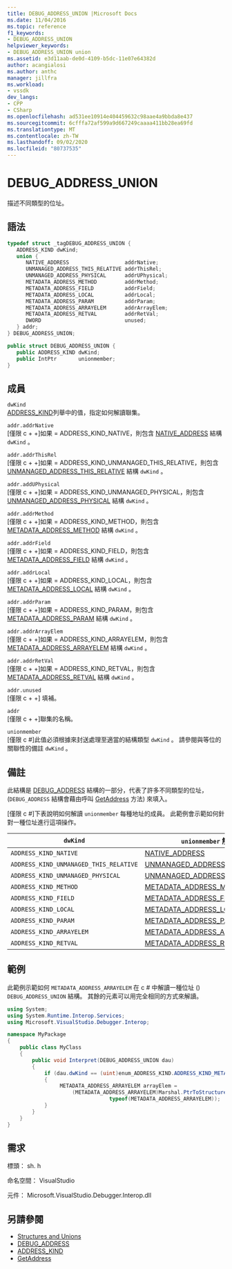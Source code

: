 ```yaml
---
title: DEBUG_ADDRESS_UNION |Microsoft Docs
ms.date: 11/04/2016
ms.topic: reference
f1_keywords:
- DEBUG_ADDRESS_UNION
helpviewer_keywords:
- DEBUG_ADDRESS_UNION union
ms.assetid: e3d11aab-de0d-4109-b5dc-11e07e64382d
author: acangialosi
ms.author: anthc
manager: jillfra
ms.workload:
- vssdk
dev_langs:
- CPP
- CSharp
ms.openlocfilehash: ad531ee10914e404459632c98aae4a9bbda8e437
ms.sourcegitcommit: 6cfffa72af599a9d667249caaaa411bb28ea69fd
ms.translationtype: MT
ms.contentlocale: zh-TW
ms.lasthandoff: 09/02/2020
ms.locfileid: "80737535"
---
```

# <a name="debug_address_union"></a>DEBUG_ADDRESS_UNION
描述不同類型的位址。

## <a name="syntax"></a>語法

```cpp
typedef struct _tagDEBUG_ADDRESS_UNION {
   ADDRESS_KIND dwKind;
   union {
      NATIVE_ADDRESS                  addrNative;
      UNMANAGED_ADDRESS_THIS_RELATIVE addrThisRel;
      UNMANAGED_ADDRESS_PHYSICAL      addrUPhysical;
      METADATA_ADDRESS_METHOD         addrMethod;
      METADATA_ADDRESS_FIELD          addrField;
      METADATA_ADDRESS_LOCAL          addrLocal;
      METADATA_ADDRESS_PARAM          addrParam;
      METADATA_ADDRESS_ARRAYELEM      addrArrayElem;
      METADATA_ADDRESS_RETVAL         addrRetVal;
      DWORD                           unused;
   } addr;
} DEBUG_ADDRESS_UNION;
```

```csharp
public struct DEBUG_ADDRESS_UNION {
   public ADDRESS_KIND dwKind;
   public IntPtr       unionmember;
}
```

## <a name="members"></a>成員
`dwKind`\
[ADDRESS_KIND](../../../extensibility/debugger/reference/address-kind.md)列舉中的值，指定如何解讀聯集。

`addr.addrNative`\
[僅限 c + +]如果 = ADDRESS_KIND_NATIVE，則包含 [NATIVE_ADDRESS](../../../extensibility/debugger/reference/native-address.md) 結構 `dwKind` 。

`addr.addrThisRel`\
[僅限 c + +]如果 = ADDRESS_KIND_UNMANAGED_THIS_RELATIVE，則包含[UNMANAGED_ADDRESS_THIS_RELATIVE](../../../extensibility/debugger/reference/unmanaged-address-this-relative.md) 結構 `dwKind` 。

`addr.addUPhysical`\
[僅限 c + +]如果 = ADDRESS_KIND_UNMANAGED_PHYSICAL，則包含[UNMANAGED_ADDRESS_PHYSICAL](../../../extensibility/debugger/reference/unmanaged-address-physical.md) 結構 `dwKind` 。

`addr.addrMethod`\
[僅限 c + +]如果 = ADDRESS_KIND_METHOD，則包含[METADATA_ADDRESS_METHOD](../../../extensibility/debugger/reference/metadata-address-method.md) 結構 `dwKind` 。

`addr.addrField`\
[僅限 c + +]如果 = ADDRESS_KIND_FIELD，則包含[METADATA_ADDRESS_FIELD](../../../extensibility/debugger/reference/metadata-address-field.md) 結構 `dwKind` 。

`addr.addrLocal`\
[僅限 c + +]如果 = ADDRESS_KIND_LOCAL，則包含[METADATA_ADDRESS_LOCAL](../../../extensibility/debugger/reference/metadata-address-local.md) 結構 `dwKind` 。

`addr.addrParam`\
[僅限 c + +]如果 = ADDRESS_KIND_PARAM，則包含[METADATA_ADDRESS_PARAM](../../../extensibility/debugger/reference/metadata-address-param.md) 結構 `dwKind` 。

`addr.addrArrayElem`\
[僅限 c + +]如果 = ADDRESS_KIND_ARRAYELEM，則包含[METADATA_ADDRESS_ARRAYELEM](../../../extensibility/debugger/reference/metadata-address-arrayelem.md) 結構 `dwKind` 。

`addr.addrRetVal`\
[僅限 c + +]如果 = ADDRESS_KIND_RETVAL，則包含[METADATA_ADDRESS_RETVAL](../../../extensibility/debugger/reference/metadata-address-retval.md) 結構 `dwKind` 。

`addr.unused`\
[僅限 c + +] 填補。

`addr`\
[僅限 c + +]聯集的名稱。

`unionmember`\
[僅限 c #]此值必須根據來封送處理至適當的結構類型 `dwKind` 。 請參閱與等位的關聯性的備註 `dwKind` 。

## <a name="remarks"></a>備註
此結構是 [DEBUG_ADDRESS](../../../extensibility/debugger/reference/debug-address.md) 結構的一部分，代表了許多不同類型的位址， (`DEBUG_ADDRESS` 結構會藉由呼叫 [GetAddress](../../../extensibility/debugger/reference/idebugaddress-getaddress.md) 方法) 來填入。

 [僅限 c #]下表說明如何解讀 `unionmember` 每種地址的成員。 此範例會示範如何針對一種位址進行這項操作。

|`dwKind`|`unionmember` 解釋為|
|--------------|----------------------------------|
|`ADDRESS_KIND_NATIVE`|[NATIVE_ADDRESS](../../../extensibility/debugger/reference/native-address.md)|
|`ADDRESS_KIND_UNMANAGED_THIS_RELATIVE`|[UNMANAGED_ADDRESS_THIS_RELATIVE](../../../extensibility/debugger/reference/unmanaged-address-this-relative.md)|
|`ADDRESS_KIND_UNMANAGED_PHYSICAL`|[UNMANAGED_ADDRESS_PHYSICAL](../../../extensibility/debugger/reference/unmanaged-address-physical.md)|
|`ADDRESS_KIND_METHOD`|[METADATA_ADDRESS_METHOD](../../../extensibility/debugger/reference/metadata-address-method.md)|
|`ADDRESS_KIND_FIELD`|[METADATA_ADDRESS_FIELD](../../../extensibility/debugger/reference/metadata-address-field.md)|
|`ADDRESS_KIND_LOCAL`|[METADATA_ADDRESS_LOCAL](../../../extensibility/debugger/reference/metadata-address-local.md)|
|`ADDRESS_KIND_PARAM`|[METADATA_ADDRESS_PARAM](../../../extensibility/debugger/reference/metadata-address-param.md)|
|`ADDRESS_KIND_ARRAYELEM`|[METADATA_ADDRESS_ARRAYELEM](../../../extensibility/debugger/reference/metadata-address-arrayelem.md)|
|`ADDRESS_KIND_RETVAL`|[METADATA_ADDRESS_RETVAL](../../../extensibility/debugger/reference/metadata-address-retval.md)|

## <a name="example"></a>範例
此範例示範如何 `METADATA_ADDRESS_ARRAYELEM` 在 c # 中解讀一種位址 () `DEBUG_ADDRESS_UNION` 結構。 其餘的元素可以用完全相同的方式來解讀。

```csharp
using System;
using System.Runtime.Interop.Services;
using Microsoft.VisualStudio.Debugger.Interop;

namespace MyPackage
{
    public class MyClass
    {
        public void Interpret(DEBUG_ADDRESS_UNION dau)
        {
            if (dau.dwKind == (uint)enum_ADDRESS_KIND.ADDRESS_KIND_METADATA_ARRAYELEM)
            {
                 METADATA_ADDRESS_ARRAYELEM arrayElem =
                     (METADATA_ADDRESS_ARRAYELEM)Marshal.PtrToStructure(dau.unionmember,
                                 typeof(METADATA_ADDRESS_ARRAYELEM));
            }
        }
    }
}
```

## <a name="requirements"></a>需求
標頭： sh. h

命名空間： VisualStudio

元件： Microsoft.VisualStudio.Debugger.Interop.dll

## <a name="see-also"></a>另請參閱
- [Structures and Unions](../../../extensibility/debugger/reference/structures-and-unions.md)
- [DEBUG_ADDRESS](../../../extensibility/debugger/reference/debug-address.md)
- [ADDRESS_KIND](../../../extensibility/debugger/reference/address-kind.md)
- [GetAddress](../../../extensibility/debugger/reference/idebugaddress-getaddress.md)
